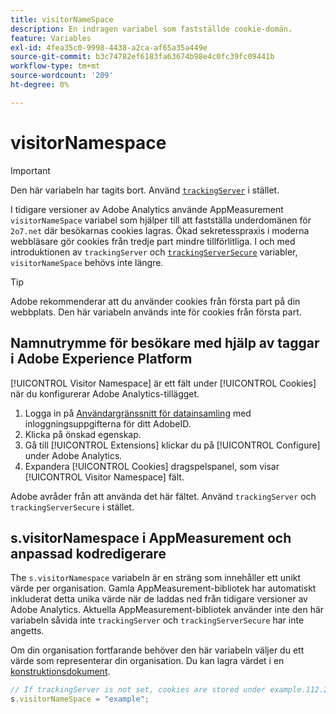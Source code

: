 ```yaml
---
title: visitorNameSpace
description: En indragen variabel som fastställde cookie-domän.
feature: Variables
exl-id: 4fea35c0-9998-4438-a2ca-af65a35a449e
source-git-commit: b3c74782ef6183fa63674b98e4c0fc39fc09441b
workflow-type: tm+mt
source-wordcount: '209'
ht-degree: 0%

---
```


# visitorNamespace

>[!IMPORTANT]
>
>Den här variabeln har tagits bort. Använd [`trackingServer`](trackingserver.md) i stället.

I tidigare versioner av Adobe Analytics använde AppMeasurement `visitorNameSpace` variabel som hjälper till att fastställa underdomänen för `2o7.net` där besökarnas cookies lagras. Ökad sekretesspraxis i moderna webbläsare gör cookies från tredje part mindre tillförlitliga. I och med introduktionen av `trackingServer` och [`trackingServerSecure`](trackingserversecure.md) variabler, `visitorNameSpace` behövs inte längre.

>[!TIP]
>
>Adobe rekommenderar att du använder cookies från första part på din webbplats. Den här variabeln används inte för cookies från första part.

## Namnutrymme för besökare med hjälp av taggar i Adobe Experience Platform

[!UICONTROL Visitor Namespace] är ett fält under [!UICONTROL Cookies] när du konfigurerar Adobe Analytics-tillägget.

1. Logga in på [Användargränssnitt för datainsamling](https://experience.adobe.com/data-collection) med inloggningsuppgifterna för ditt AdobeID.
2. Klicka på önskad egenskap.
3. Gå till [!UICONTROL Extensions] klickar du på [!UICONTROL Configure] under Adobe Analytics.
4. Expandera [!UICONTROL Cookies] dragspelspanel, som visar [!UICONTROL Visitor Namespace] fält.

Adobe avråder från att använda det här fältet. Använd `trackingServer` och `trackingServerSecure` i stället.

## s.visitorNamespace i AppMeasurement och anpassad kodredigerare

The `s.visitorNamespace` variabeln är en sträng som innehåller ett unikt värde per organisation. Gamla AppMeasurement-bibliotek har automatiskt inkluderat detta unika värde när de laddas ned från tidigare versioner av Adobe Analytics. Aktuella AppMeasurement-bibliotek använder inte den här variabeln såvida inte `trackingServer` och `trackingServerSecure` har inte angetts.

Om din organisation fortfarande behöver den här variabeln väljer du ett värde som representerar din organisation. Du kan lagra värdet i en [konstruktionsdokument](../../prepare/solution-design.md).

```js
// If trackingServer is not set, cookies are stored under example.112.2o7.net
s.visitorNameSpace = "example";
```
